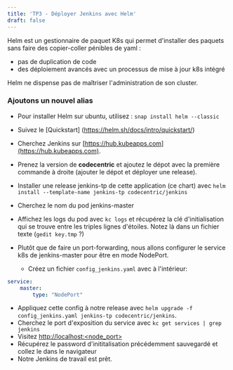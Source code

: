 ```yaml
---
title: 'TP3 - Déployer Jenkins avec Helm'
draft: false
---
```


Helm est un gestionnaire de paquet K8s qui permet d'installer des paquets sans faire des copier-coller pénibles de yaml :

- pas de duplication de code
- des déploiement avancés avec un processus de mise à jour k8s intégré

Helm ne dispense pas de maîtriser l'administration de son cluster.

### Ajoutons un nouvel alias

- Pour installer Helm sur ubuntu, utilisez : `snap install helm --classic`

- Suivez le [Quickstart] (https://helm.sh/docs/intro/quickstart/) 


- Cherchez Jenkins sur [https://hub.kubeapps.com](https://hub.kubeapps.com).
- Prenez la version de **codecentric** et ajoutez le dépot avec la première commande à droite (ajouter le dépot et déployer une release).
- Installer une release jenkins-tp de cette application (ce chart) avec `helm install --template-name jenkins-tp codecentric/jenkins`
- Cherchez le nom du pod jenkins-master
- Affichez les logs du pod avec `kc logs` et récupérez la clé d'initialisation qui se trouve entre les triples lignes d'étoiles. Notez là dans un fichier texte (`gedit key.tmp` ?)
- Plutôt que de faire un port-forwarding, nous allons configurer le service k8s de jenkins-master pour être en mode NodePort.
  - Créez un fichier `config_jenkins.yaml` avec à l'intérieur:

```yaml
service:
    master:
        type: "NodePort"
```
- Appliquez cette config à notre release avec `helm upgrade -f config_jenkins.yaml jenkins-tp codecentric/jenkins`.
- Cherchez le port d'exposition du service avec `kc get services | grep jenkins`
- Visitez [http://localhost:<node_port>](http://localhost:<node_port>)
- Récupérez le password d'inititalisation précédemment sauvegardé et collez le dans le navigateur
- Notre Jenkins de travail est prêt.


